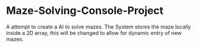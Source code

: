 # Maze-Solving-Console-Project
A attempt to create a AI to solve mazes.
The System stores the maze locally inside a 2D array, this will be changed to allow for dynamic entry of new mazes.
